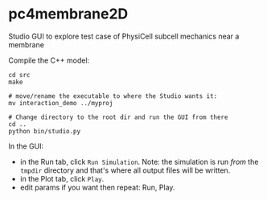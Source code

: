 # pc4membrane2D

Studio GUI to explore test case of PhysiCell subcell mechanics near a membrane

Compile the C++ model:
```
cd src
make

# move/rename the executable to where the Studio wants it:
mv interaction_demo ../myproj

# Change directory to the root dir and run the GUI from there
cd ..
python bin/studio.py
```

In the GUI:
* in the Run tab, click `Run Simulation`. Note: the simulation is run *from* the `tmpdir` directory and that's where all output files will be written.
* in the Plot tab, click `Play`.
* edit params if you want then repeat: Run, Play.
